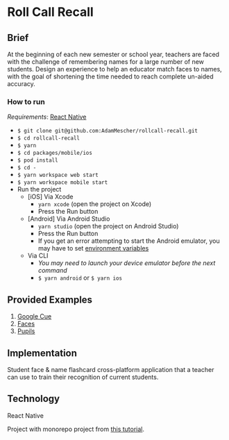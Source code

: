 # Roll Call Recall

## Brief

At the beginning of each new semester or school year, teachers are faced with the challenge of remembering names for a large number of new students. Design an experience to help an educator match faces to names, with the goal of shortening the time needed to reach complete un-aided accuracy.

### How to run

_Requirements_: [React Native](https://facebook.github.io/react-native/docs/getting-started.html#native)

  - `$ git clone git@github.com:AdamMescher/rollcall-recall.git`
  - `$ cd rollcall-recall`
  - `$ yarn`
  - `$ cd packages/mobile/ios`
  - `$ pod install`
  - `$ cd -`
  - `$ yarn workspace web start`
  - `$ yarn workspace mobile start`
  - Run the project
    - [iOS] Via Xcode
      - `yarn xcode` (open the project on Xcode)
      - Press the Run button
    - [Android] Via Android Studio
      - `yarn studio` (open the project on Android Studio)
      - Press the Run button
      - If you get an error attempting to start the Android emulator, you may have to set [environment variables](https://stackoverflow.com/questions/40248265/how-to-set-android-sdk-root-in-mac)
    - Via CLI
      - _You may need to launch your device emulator before the next command_
      - `$ yarn android` or  `$ yarn ios`

## Provided Examples

1. [Google Cue](http://joelcalifa.com/work/google/)
2. [Faces](http://nenadmilosevic.co/faces-app/)
3. [Pupils](https://volkan.design/pupils.html?mc_cid=6614e8d97f&mc_eid=b9c35cdfa7)

## Implementation

Student face & name flashcard cross-platform application that a teacher can use to train their recognition of current students. 

## Technology

React Native

Project with monorepo project from [this tutorial](https://dev.to/brunolemos/tutorial-100-code-sharing-between-ios-android--web-using-react-native-web-andmonorepo-4pej).
